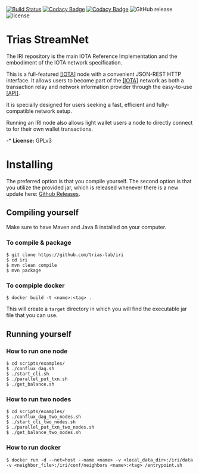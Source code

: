 [![Build Status](https://travis-ci.org/iotaledger/iri.svg?branch=dev)](https://travis-ci.org/iotaledger/iri)
[![Codacy Badge](https://api.codacy.com/project/badge/Grade/dba5b7ae42024718893991e767390135)](https://www.codacy.com/app/iotaledger/iri?utm_source=github.com&amp;utm_medium=referral&amp;utm_content=iotaledger/iri&amp;utm_campaign=Badge_Grade)
[![Codacy Badge](https://api.codacy.com/project/badge/Coverage/dba5b7ae42024718893991e767390135)](https://www.codacy.com/app/iotaledger/iri?utm_source=github.com&utm_medium=referral&utm_content=iotaledger/iri&utm_campaign=Badge_Coverage)
![GitHub release](https://img.shields.io/github/release/iotaledger/iri.svg)
![license](https://img.shields.io/github/license/iotaledger/iri.svg)

# Trias StreamNet #

The IRI repository is the main IOTA Reference Implementation and the embodiment of the IOTA network specification. 

This is a full-featured [[IOTA]](https://iota.org/) node with a convenient JSON-REST HTTP interface.
It allows users to become part of the [[IOTA]](https://iota.org) network as both a transaction relay
and network information provider through the easy-to-use [[API]](https://iota.readme.io/reference).

It is specially designed for users seeking a fast, efficient and fully-compatible network setup.

Running an IRI node also allows light wallet users a node to directly connect to for their own wallet transactions.

-* **License:** GPLv3


# Installing #

The preferred option is that you compile yourself.
The second option is that you utilize the provided jar, 
which is released whenever there is a new update here: [Github Releases](https://github.com/iotaledger/iri/releases).

## Compiling yourself ##

Make sure to have Maven and Java 8 installed on your computer.

### To compile & package ###
```
$ git clone https://github.com/trias-lab/iri
$ cd iri
$ mvn clean compile
$ mvn package
```

### To compiple docker ###

```
$ docker build -t <name>:<tag> .
```

This will create a `target` directory in which you will find the executable jar file that you can use.

## Running yourself ##

### How to run one node ###

```
$ cd scripts/examples/
$ ./conflux_dag.sh
$ ./start_cli.sh
$ ./parallel_put_txn.sh
$ ./get_balance.sh
```

### How to run two nodes ###

```
$ cd scripts/examples/
$ ./conflux_dag_two_nodes.sh
$ ./start_cli_two_nodes.sh
$ ./parallel_put_txn_two_nodes.sh
$ ./get_balance_two_nodes.sh
```

### How to run docker ###

```
$ docker run -d --net=host --name <name> -v <local_data_dir>:/iri/data -v <neighbor_file>:/iri/conf/neighbors <name>:<tag> /entrypoint.sh
```
